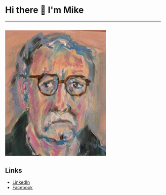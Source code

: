 # Hi there 👋 I'm Mike
---
 ![Mike](img/self_portrait_2019_2.jpg)
---
## Links

- [LinkedIn](https://www.linkedin.com/in/mdjgreen/)
- [Facebook](https://www.facebook.com/m.d.j.green)
<!--
**mikedjgreen/mikedjgreen** is a ✨ _special_ ✨ repository because its `README.md` (this file) appears on your GitHub profile.

Here are some ideas to get you started:

- 🔭 I’m currently working on ...
- 🌱 I’m currently learning ...
- 👯 I’m looking to collaborate on ...
- 🤔 I’m looking for help with ...
- 💬 Ask me about ...
- 📫 How to reach me: ...
- 😄 Pronouns: ...
- ⚡ Fun fact: ...
-->
